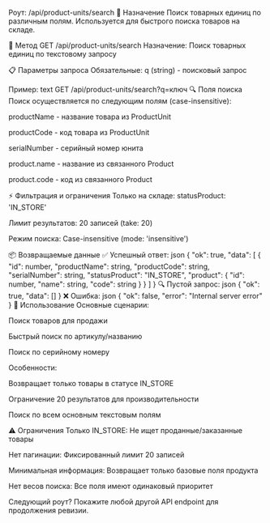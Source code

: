Роут: /api/product-units/search
🎯 Назначение
Поиск товарных единиц по различным полям. Используется для быстрого поиска товаров на складе.

🔧 Метод
GET /api/product-units/search
Назначение: Поиск товарных единиц по текстовому запросу

📋 Параметры запроса
Обязательные:
q (string) - поисковый запрос

Пример:
text
GET /api/product-units/search?q=ключ
🔍 Поля поиска
Поиск осуществляется по следующим полям (case-insensitive):

productName - название товара из ProductUnit

productCode - код товара из ProductUnit

serialNumber - серийный номер юнита

product.name - название из связанного Product

product.code - код из связанного Product

⚡ Фильтрация и ограничения
Только на складе: statusProduct: 'IN_STORE'

Лимит результатов: 20 записей (take: 20)

Режим поиска: Case-insensitive (mode: 'insensitive')

📦 Возвращаемые данные
✅ Успешный ответ:
json
{
  "ok": true,
  "data": [
    {
      "id": number,
      "productName": string,
      "productCode": string, 
      "serialNumber": string,
      "statusProduct": "IN_STORE",
      "product": {
        "id": number,
        "name": string,
        "code": string
      }
    }
  ]
}
🔍 Пустой запрос:
json
{
  "ok": true,
  "data": []
}
❌ Ошибка:
json
{
  "ok": false,
  "error": "Internal server error"
}
🎯 Использование
Основные сценарии:

Поиск товаров для продажи

Быстрый поиск по артикулу/названию

Поиск по серийному номеру

Особенности:

Возвращает только товары в статусе IN_STORE

Ограничение 20 результатов для производительности

Поиск по всем основным текстовым полям

⚠️ Ограничения
Только IN_STORE: Не ищет проданные/заказанные товары

Нет пагинации: Фиксированный лимит 20 записей

Минимальная информация: Возвращает только базовые поля продукта

Нет весов поиска: Все поля имеют одинаковый приоритет

Следующий роут? Покажите любой другой API endpoint для продолжения ревизии.